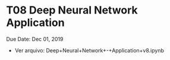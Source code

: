 # T08 Deep Neural Network Application
Due Date: Dec 01, 2019

- Ver arquivo: Deep+Neural+Network+-+Application+v8.ipynb
